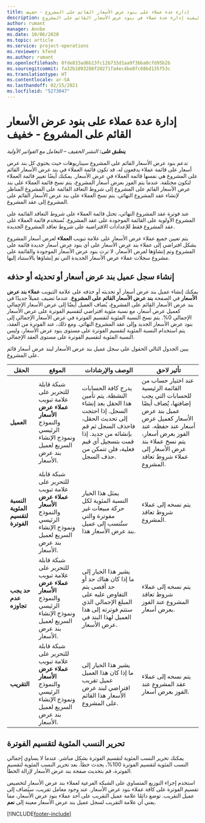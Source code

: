 ```yaml
---
title: إدارة عدة عملاء على بنود عرض الأسعار القائم على المشروع - خفيف
description: يشرح هذا الموضوع كيفية إدارة عدة عملاء في بنود عرض الأسعار القائم على المشروع.
author: rumant
manager: Annbe
ms.date: 10/06/2020
ms.topic: article
ms.service: project-operations
ms.reviewer: kfend
ms.author: rumant
ms.openlocfilehash: 0fde833ad6b13fc12b733d1aa9f3bba0cfd95b2b
ms.sourcegitcommit: fa32b1893286f20271fa4ec4be8fc68bd135f53c
ms.translationtype: HT
ms.contentlocale: ar-SA
ms.lasthandoff: 02/15/2021
ms.locfileid: "5273047"
---
```

# <a name="manage-multiple-customers-on-project-based-quote-lines---lite"></a>إدارة عدة عملاء على بنود عرض الأسعار القائم على المشروع - خفيف

_**ينطبق على:** النشر الخفيف – التعامل مع الفواتير الأولية_

تدعم بنود عرض الأسعار القائم على المشروع سيناريوهات حيث يحتوي كل بند عرض أسعار على قائمة عملاء يدفعون له. قد تكون قائمة العملاء في بند عرض الأسعار القائم على المشروع هي نفسها قائمة العملاء في عرض الأسعار. يمكنك أيضًا تغيير قائمة العملاء لتكون مختلفة. عندما يتم الفوز بعرض أسعار المشروع، يتم نسخ قائمة العملاء على بند عرض الأسعار القائم على المشروع إلى شروط التعاقد القائمة على المشروع المناظر لإنشاء عقد المشروع النهائي. يتم نسخ العملاء على بند عرض الأسعار القائم على المشروع إلى عقد المشروع.

عند فوترة عقد المشروع النهائي، تحتل قائمة العملاء على شروط التعاقد القائمة على المشروع الأولوية على القائمة الموجودة على عقد المشروع. تُستخدم قائمة العملاء على عقد المشروع فقط للإعدادات الافتراضية على شروط تعاقد المشروع الجديدة.

يتم تعيين جميع عملاء عرض الأسعار على علامة تبويب **العملاء** لعرض أسعار المشروع بشكل افتراضي إلى عملاء بند عرض الأسعار على أي بنود عرض أسعار جديدة قائمة على المشروع وتم إنشاؤها لعرض الأسعار. لا ترث بنود عرض الأسعار الموجودة والقائمة على مشروع سجلات عملاء عرض الأسعار الجديدة التي تم إنشاؤها بالاستناد إليها.

## <a name="create-update-or-delete-a-quote-line-customer-record"></a>إنشاء سجل عميل بند عرض أسعار أو تحديثه أو حذفه

يمكنك إنشاء عميل بند عرض أسعار أو تحديثه أو حذفه على علامة التبويب **عملاء بند عرض الأسعار** في الصفحة **بند عرض الأسعار القائم على المشروع**. عندما تضيف عميلاً جديدًا في بند عرض الأسعار القائم على المشروع، يُضاف العميل أيضًا إلى عرض الأسعار الإجمالي كعميل عرض أسعار، مع نسبة مئوية افتراضي لتقسيم الفوترة‬ على عرض الأسعار الإجمالي 0%. يتم نسخ النسبة المئوية لتقسيم الفوترة‬ في عرض الأسعار الإجمالي إلى بنود عرض الأسعار الجديد وإلى عقد المشروع النهائي. ومع ذلك، عند الفوترة من العقد، يتم استخدام النسبة المئوية لتقسيم الفوترة على مستوى بنود عرض الأسعار، وليس النسبة المئوية لتقسيم الفوترة على مستوى العقد الإجمالي. 

يبين الجدول التالي الحقول على سجل عميل بند عرض الأسعار لبند عرض أسعار قائم على المشروع.

| الحقل | الموقع | الوصف والإرشادات | تأثير لاحق |
| --- | --- | --- | --- |
| **العميل** | شبكة قابلة للتحرير على علامة تبويب **عملاء عرض الأسعار** والنموذج الرئيسي ونموذج الإنشاء السريع لعميل بند عرض الأسعار. | يدرج كافة الحسابات النشطة. يتم تأمين هذا الحقل بعد إنشاء السجل. إذا احتجت إلى تحديث الحقل، فاحذف السجل ثم قم بإنشائه من جديد. إذا قمت بتسجيل أي قيم فعلية، فلن تتمكن من حذف السجل. | عند اختيار حساب من القائمة الرئيسية للحسابات التي يجب إضافتها، يُضاف أيضًا عميل بند عرض الأسعار كعميل عرض أسعار عند حفظه. عند الفوز بعرض أسعار، يتم نسخ عملاء بند عرض الأسعار إلى عملاء شروط تعاقد المشروع. |
| **النسبة المئوية لتقسيم الفوترة** | شبكة قابلة للتحرير على علامة تبويب **عملاء عرض الأسعار** والنموذج الرئيسي ونموذج الإنشاء السريع لعميل بند عرض الأسعار. | يمثل هذا الخيار النسبة المئوية لكل حركة مبيعات غير مفوترة والتي ستُنسب إلى عميل بند عرض الأسعار هذا. | يتم نسخه إلى عملاء شروط تعاقد المشروع. |
| **حد يجب عدم تجاوزه** | شبكة قابلة للتحرير على علامة تبويب **عملاء عرض الأسعار** والنموذج الرئيسي ونموذج الإنشاء السريع لعميل بند عرض الأسعار. | يشير هذا الخيار إلى ما إذا كان هناك حد أو حد أقصى يتم التفاوض عليه على المبلغ الإجمالي الذي ستتم فوترته إلى هذا العميل لهذا البند في عرض الأسعار. | يتم نسخه إلى عملاء شروط تعاقد المشروع عند الفوز بعرض أسعار. |
| **التقريب** | شبكة قابلة للتحرير على علامة تبويب **عملاء عرض الأسعار** والنموذج الرئيسي ونموذج الإنشاء السريع لعميل بند عرض الأسعار. | يشير هذا الخيار إلى ما إذا كان هذا العميل عميل تقريب افتراضي لبند عرض الأسعار هذا القائم على المشروع. | يتم نسخه إلى عملاء عقد المشروع عند الفوز بعرض أسعار. |

## <a name="edit-billing-split-percentages"></a>تحرير النسب المئوية لتقسيم الفوترة

يمكنك تحرير النسب المئوية لتقسيم الفوترة بشكل مباشر. عندما لا يساوي إجمالي النسب المئوية لتقسيم الفوترة 100%، يحدث خطأ. بعد تحرير النسب المئوية لتقسيم الفوترة، قم بتحديث صفحة بند عرض الأسعار لإزالة الخطأ.

استخدم إجراء التوزيع المتساوي على الشبكة الفرعية لعملاء بند عرض الأسعار لتخصيص تقسيم الفوترة على كافة عملاء بنود عرض الأسعار. عند وجود معامل تقريب، سيُضاف إلى عميل التقريب. توضع دائمًا علامة عميل التقريب على أحد عملاء بنود عرض الأسعار، مما يعني أن علامة التقريب لسجل عميل بند عرض الأسعار معينة إلى **نعم**. 


[!INCLUDE[footer-include](../../includes/footer-banner.md)]